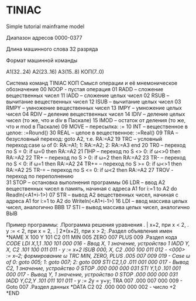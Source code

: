 # TINIAC
Simple tutorial mainframe model

Диапазон адресов 0000-0377

Длина машинного слова 32 разряда

Формат машинной команды 

A1(32..24) A2(23..16) A3(15..8) КОП(7..0)


Система команд TINIAC
КОП Смысл операции и её мнемоническое обозначение
00 NOOP - пустая операция
01 RADD – сложение вещественных чисел
11 IADD – сложение целых чисел
02 RSUB – вычитание вещественных чисел
12 ISUB – вычитание целых чисел
03 RMPY – умножение вещественных чисел
13 IMPY – умножение целых чисел
04 RDIV – деление вещественных чисел
14 IDIV – деление целых чисел (то же, что и div в Паскале)
15 IMOD – остаток от деления (то же, что и mod в Паскале)
09 MOVE – пересылка: <A1>:=<A3>
10 INT – вещественное в целое: <A1>:=Round(<A3>)
30 REAL – целое в вещественное: <A1>:=Real(<A3>)
09 TRA – безусловный переход: goto A2, т.е. RA:=A2
19 TRC – условный переход:case ω of 0: RA:=A1; 1: RA:=A2; 2: RA:=A3 end
20 TR0 – переход по S = 0: if ω=0 then RA:=A2
21 ПНР – переход по S <> 0: if ω<>0 then RA:=A2
22 TR+ – переход по S > 0: if ω=2 then RA:=A2
23 TR- – переход по S < 0: if ω=1 then RA:=A2
24 TR+= – переход по S >= 0: if ω<>1 then RA:=A2
25 TR-= – переход по S <= 0: if ω<2 then RA:=A2
27 TROV - переход по переполнению  
31 STOP – остановка выполнения программы
06 LDR – ввод A2 вещественных чисел в память, начиная с адреса A1
for i:=1 to А2 do Readln(<А1+i-1>)
07 STR – вывод A2 вещественных чисел, начиная с адреса A1
for i:=1 to А2 do Writeln(<А1+i-1>)
16 LDI – ввод массива целых чисел, аналогично ВВВ
17 STI – вывод массива целых чисел, аналогично ВЫВ
  
Пример программы:
.Программа решения уравнения
.       | x+2, при x < 2,
. y := <  2, при x = 2,
.       | 2*(x+2), при x > 2;
.Раздел объявления имен
*NAME 
X 100
Y 101
C2 011
MIN 005
ZERO 007
PLUS 009
.Раздел кода
*CODE
LDI  X,1,1              .100 101 000 016 - Ввод X, 1 значение, устройство 1
IADD Y, X, C2           .101 100 011 011 - y := x+2
ISUB 000, X, C2         .000 100 011 012 - <000> := x–2; формирование ω
TRC  MIN, ZERO, PLUS    .005 007 009 019 - Case ω of 0: goto 005; 1: goto 007; 2: goto 009
STI  C2,1,0             .011 001 000 017 - Вывод С2, 1 значение, устройство 0
STOP                    .000 000 000 031
STI  Y,1,0              .101 001 000 017 - Вывод Y, 1 значение, устройство 0
STOP                    .000 000 000 031
IADD Y,C2,Y             .101 011 101 011 - y := 2*y = y+y;
TRA  007                .000 007 000 009 - Goto 007
.Раздел данных
*DATA
C2 02                   .000 000 000 002 - число +2
*END
